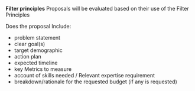 **Filter principles**
Proposals will be evaluated based on their use of the Filter Principles

Does the proposal Include:

- problem statement
- clear goal(s)
- target demographic
- action plan
- expected timeline
- key Metrics to measure
- account of skills needed / Relevant expertise requirement
- breakdown/rationale for the requested budget (if any is requested)
